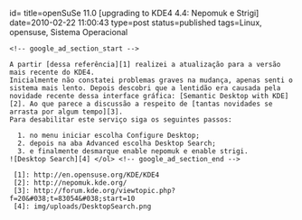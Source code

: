 id=
title=openSuSe 11.0 [upgrading to KDE4 4.4: Nepomuk e Strigi] 
date=2010-02-22 11:00:43
type=post
status=published
tags=Linux, opensuse, Sistema Operacional
~~~~~~
<!-- google_ad_section_start -->

A partir [dessa referência][1] realizei a atualização para a versão mais recente do KDE4.  
Inicialmente não constatei problemas graves na mudança, apenas senti o sistema mais lento. Depois descobri que a lentidão era causada pela novidade recente dessa interface gráfica: [Semantic Desktop with KDE][2]. Ao que parece a discussão a respeito de [tantas novidades se arrasta por algum tempo][3].  
Para desabilitar este serviço siga os seguintes passos:

  1. no menu iniciar escolha Configure Desktop;
  2. depois na aba Advanced escolha Desktop Search;
  3. e finalmente desmarque enable nepomuk e enable strigi. 
![Desktop Search][4] </ol> <!-- google_ad_section_end -->

 [1]: http://en.opensuse.org/KDE/KDE4
 [2]: http://nepomuk.kde.org/
 [3]: http://forum.kde.org/viewtopic.php?f=20&#038;t=83054&#038;start=10
 [4]: img/uploads/DesktopSearch.png